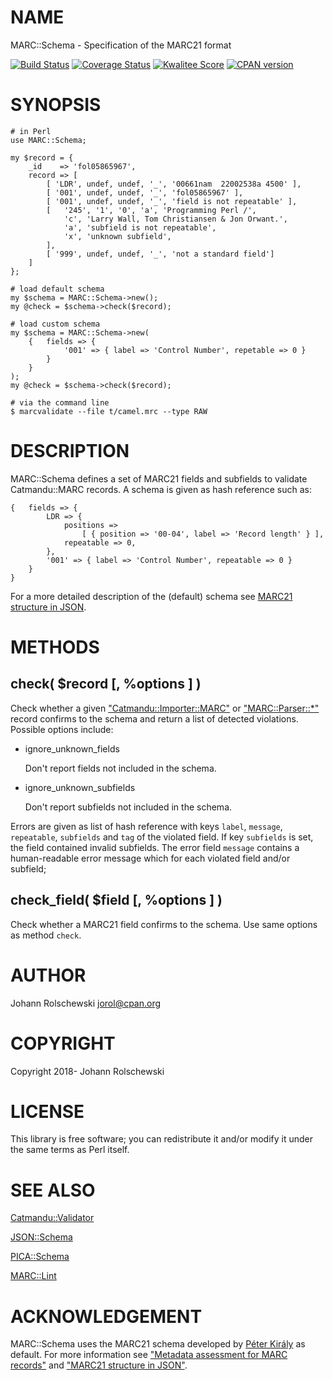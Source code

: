# NAME

MARC::Schema - Specification of the MARC21 format

[![Build Status](https://travis-ci.org/jorol/MARC-Schema.png)](https://travis-ci.org/jorol/MARC-Schema)
[![Coverage Status](https://coveralls.io/repos/jorol/MARC-Schema/badge.png?branch=master)](https://coveralls.io/r/jorol/MARC-Schema?branch=master)
[![Kwalitee Score](http://cpants.cpanauthors.org/dist/MARC-Schema.png)](http://cpants.cpanauthors.org/dist/MARC-Schema)
[![CPAN version](https://badge.fury.io/pl/MARC-Schema.png)](http://badge.fury.io/pl/MARC-Schema)

# SYNOPSIS

    # in Perl
    use MARC::Schema;

    my $record = {
        _id    => 'fol05865967',
        record => [
            [ 'LDR', undef, undef, '_', '00661nam  22002538a 4500' ],
            [ '001', undef, undef, '_', 'fol05865967' ],
            [ '001', undef, undef, '_', 'field is not repeatable' ],
            [   '245', '1', '0', 'a', 'Programming Perl /',
                'c', 'Larry Wall, Tom Christiansen & Jon Orwant.',
                'a', 'subfield is not repeatable',
                'x', 'unknown subfield',
            ],
            [ '999', undef, undef, '_', 'not a standard field']
        ]
    };
    
    # load default schema
    my $schema = MARC::Schema->new();
    my @check = $schema->check($record);

    # load custom schema
    my $schema = MARC::Schema->new(
        {   fields => {
                '001' => { label => 'Control Number', repetable => 0 }
            }
        }
    );
    my @check = $schema->check($record);

    # via the command line
    $ marcvalidate --file t/camel.mrc --type RAW

# DESCRIPTION

MARC::Schema defines a set of MARC21 fields and subfields to validate Catmandu::MARC records. A schema is given as hash reference such as:

    {   fields => {
            LDR => {
                positions =>
                    [ { position => '00-04', label => 'Record length' } ],
                repeatable => 0,
            },
            '001' => { label => 'Control Number', repeatable => 0 }
        }
    }

For a more detailed description of the (default) schema see [MARC21 structure in JSON](https://pkiraly.github.io/2018/01/28/marc21-in-json/).

# METHODS

## check( $record \[, %options \] )

Check whether a given ["Catmandu::Importer::MARC"](https://metacpan.org/pod/Catmandu::Importer::MARC#EXAMPLE-ITEM) or ["MARC::Parser::\*"](https://metacpan.org/search?q=%22MARC%3A%3AParser%22) record confirms to the schema and return a list of detected violations. Possible options include:

- ignore\_unknown\_fields

    Don't report fields not included in the schema.

- ignore\_unknown\_subfields

    Don't report subfields not included in the schema.

Errors are given as list of hash reference with keys `label`, `message`, 
`repeatable`, `subfields` and `tag` of the violated field. If key
`subfields` is set, the field contained invalid subfields. The error field 
`message` contains a human-readable error message which for each violated 
field and/or subfield;

## check\_field( $field \[, %options \] )

Check whether a MARC21 field confirms to the schema. Use same options as method `check`.

# AUTHOR

Johann Rolschewski <jorol@cpan.org>

# COPYRIGHT

Copyright 2018- Johann Rolschewski

# LICENSE

This library is free software; you can redistribute it and/or modify
it under the same terms as Perl itself.

# SEE ALSO

[Catmandu::Validator](https://metacpan.org/pod/Catmandu::Validator)

[JSON::Schema](https://metacpan.org/pod/JSON::Schema)

[PICA::Schema](https://metacpan.org/pod/PICA::Schema)

[MARC::Lint](https://metacpan.org/pod/MARC::Lint)

# ACKNOWLEDGEMENT

MARC::Schema uses the MARC21 schema developed by [Péter Király](https://github.com/pkiraly) as default. For more information see ["Metadata assessment for MARC records"](https://github.com/pkiraly/metadata-qa-marc) and ["MARC21 structure in JSON"](https://pkiraly.github.io/2018/01/28/marc21-in-json/).
